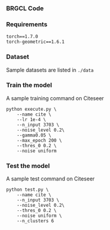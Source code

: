 

### BRGCL Code

### Requirements

```
torch==1.7.0
torch-geometric==1.6.1
```

### Dataset

Sample datasets are listed in `./data`

### Train the model

A sample training command on Citeseer

```
python execute.py \
    --name cite \
    --lr 1e-4 \
    --n_input 3703 \
    --noise_level 0.2\
    --gamma0.05 \
    --max_epoch 200 \
    --thres_0 0.2 \
    --noise uniform
```
### Test the model

A sample test command on Citeseer

```
python test.py \
    --name cite \
    --n_input 3703 \
    --noise_level 0.2\
    --thres_0 0.2 \
    --noise uniform \
    --n_clusters 6
```
